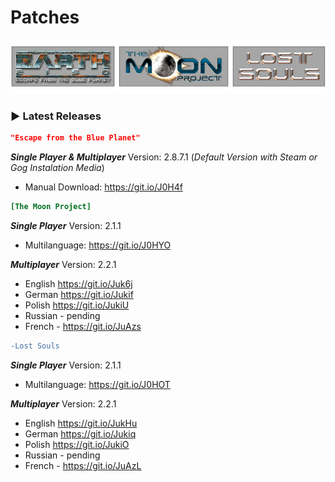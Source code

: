 # Patches
![Logo](logo.png)
### ▶ Latest Releases

```json
"Escape from the Blue Planet"
```
***Single Player & Multiplayer***
Version:  2.8.7.1 (*Default Version with Steam or Gog Instalation Media*)
- Manual Download: <https://git.io/J0H4f>

```ini
[The Moon Project]
```
***Single Player***
Version:  2.1.1
- Multilanguage: <https://git.io/J0HYO>

***Multiplayer***
Version:  2.2.1
- English <https://git.io/Juk6j>
- German <https://git.io/Jukif>
- Polish <https://git.io/JukiU>
- Russian - pending 
- French - <https://git.io/JuAzs>

```diff
-Lost Souls
```
***Single Player***
Version:  2.1.1
- Multilanguage: <https://git.io/J0HOT>

***Multiplayer***
Version:  2.2.1
- English <https://git.io/JukHu>
- German <https://git.io/Jukiq>
- Polish <https://git.io/JukiO>
- Russian - pending 
- French - <https://git.io/JuAzL>
